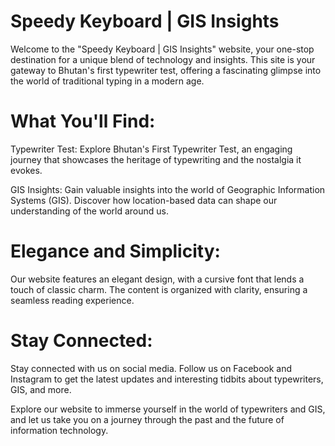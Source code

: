 

# Speedy Keyboard | GIS Insights

Welcome to the "Speedy Keyboard | GIS Insights" website, your one-stop destination for a unique blend of technology and insights. This site is your gateway to Bhutan's first typewriter test, offering a fascinating glimpse into the world of traditional typing in a modern age.

# What You'll Find:

Typewriter Test: Explore Bhutan's First Typewriter Test, an engaging journey that showcases the heritage of typewriting and the nostalgia it evokes.

GIS Insights: Gain valuable insights into the world of Geographic Information Systems (GIS). Discover how location-based data can shape our understanding of the world around us.

# Elegance and Simplicity:

Our website features an elegant design, with a cursive font that lends a touch of classic charm. The content is organized with clarity, ensuring a seamless reading experience.

# Stay Connected:

Stay connected with us on social media. Follow us on Facebook and Instagram to get the latest updates and interesting tidbits about typewriters, GIS, and more.

Explore our website to immerse yourself in the world of typewriters and GIS, and let us take you on a journey through the past and the future of information technology.